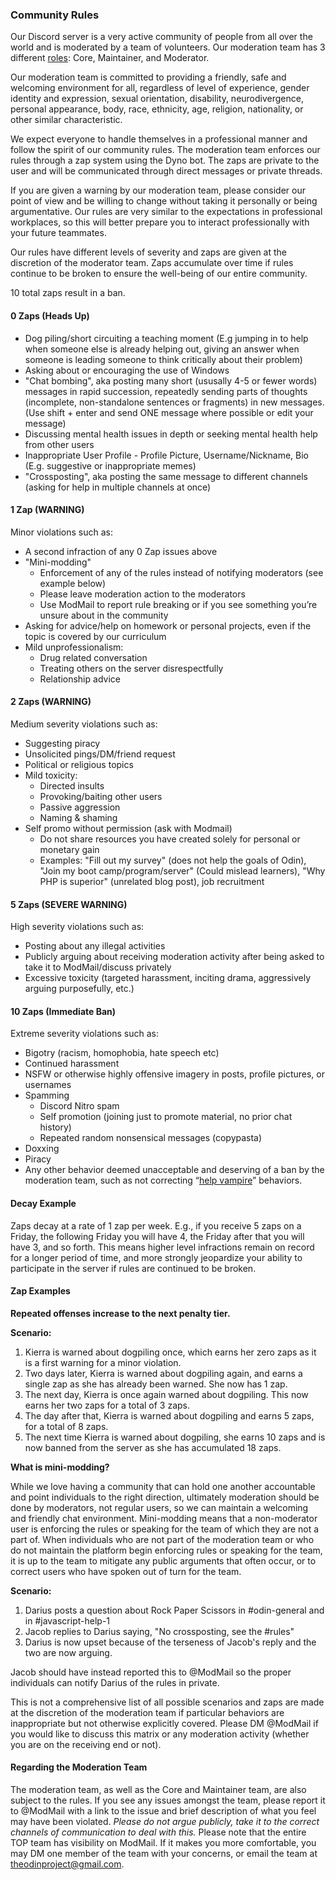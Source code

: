 ### Community Rules

Our Discord server is a very active community of people from all over the world and is moderated by a team of volunteers. Our moderation team has 3 different [roles](https://github.com/TheOdinProject/top-meta/blob/main/about/discord-roles.md): Core, Maintainer, and Moderator.

Our moderation team is committed to providing a friendly, safe and welcoming environment for all, regardless of level of experience, gender identity and expression, sexual orientation, disability, neurodivergence, personal appearance, body, race, ethnicity, age, religion, nationality, or other similar characteristic.

We expect everyone to handle themselves in a professional manner and follow the spirit of our community rules. The moderation team enforces our rules through a zap system using the Dyno bot. The zaps are private to the user and will be communicated through direct messages or private threads.

If you are given a warning by our moderation team, please consider our point of view and be willing to change without taking it personally or being argumentative. Our rules are very similar to the expectations in professional workplaces, so this will better prepare you to interact professionally with your future teammates.

Our rules have different levels of severity and zaps are given at the discretion of the moderator team. Zaps accumulate over time if rules continue to be broken to ensure the well-being of our entire community.

10 total zaps result in a ban.

#### 0 Zaps (Heads Up)

* Dog piling/short circuiting a teaching moment (E.g jumping in to help when someone else is already helping out, giving an answer when someone is leading someone to think critically about their problem)
* Asking about or encouraging the use of Windows
* "Chat bombing", aka posting many short (ususally 4-5 or fewer words) messages in rapid succession, repeatedly sending parts of thoughts (incomplete, non-standalone sentences or fragments) in new messages. (Use shift + enter and send ONE message where possible or edit your message)
* Discussing mental health issues in depth or seeking mental health help from other users
* Inappropriate User Profile - Profile Picture, Username/Nickname, Bio (E.g. suggestive or inappropriate memes)
* "Crossposting", aka posting the same message to different channels (asking for help in multiple channels at once)

#### 1 Zap (WARNING)

Minor violations such as:

* A second infraction of any 0 Zap issues above
* "Mini-modding"
  * Enforcement of any of the rules instead of notifying moderators (see example below)
  * Please leave moderation action to the moderators
  * Use ModMail to report rule breaking or if you see something you’re unsure about in the community
* Asking for advice/help on homework or personal projects, even if the topic is covered by our curriculum
* Mild unprofessionalism:
  * Drug related conversation
  * Treating others on the server disrespectfully
  * Relationship advice

#### 2 Zaps (WARNING)

Medium severity violations such as:

* Suggesting piracy
* Unsolicited pings/DM/friend request
* Political or religious topics
* Mild toxicity:
  * Directed insults
  * Provoking/baiting other users
  * Passive aggression
  * Naming & shaming
* Self promo without permission (ask with Modmail)
  * Do not share resources you have created solely for personal or monetary gain
  * Examples: "Fill out my survey" (does not help the goals of Odin), "Join my boot camp/program/server" (Could mislead learners), "Why PHP is superior" (unrelated blog post), job recruitment

#### 5 Zaps (SEVERE WARNING)

High severity violations such as:

* Posting about any illegal activities
* Publicly arguing about receiving moderation activity after being asked to take it to ModMail/discuss privately
* Excessive toxicity (targeted harassment, inciting drama, aggressively arguing purposefully, etc.)

#### 10 Zaps (Immediate Ban)

Extreme severity violations such as:

* Bigotry (racism, homophobia, hate speech etc)
* Continued harassment
* NSFW or otherwise highly offensive imagery in posts, profile pictures, or usernames
* Spamming
  * Discord Nitro spam
  * Self promotion (joining just to promote material, no prior chat history)
  * Repeated random nonsensical messages (copypasta)
* Doxxing
* Piracy
* Any other behavior deemed unacceptable and deserving of a ban by the moderation team, such as not correcting “[help vampire](https://slash7.com/2006/12/22/vampires/)” behaviors.

#### Decay Example

Zaps decay at a rate of 1 zap per week. E.g., if you receive 5 zaps on a Friday, the following Friday you will have 4, the Friday after that you will have 3, and so forth. This means higher level infractions remain on record for a longer period of time, and more strongly jeopardize your ability to participate in the server if rules are continued to be broken.

#### Zap Examples

**Repeated offenses increase to the next penalty tier.**

**Scenario:**

1. Kierra is warned about dogpiling once, which earns her zero zaps as it is a first warning for a minor violation.
2. Two days later, Kierra is warned about dogpiling again, and earns a single zap as she has already been warned. She now has 1 zap.
3. The next day, Kierra is once again warned about dogpiling. This now earns her two zaps for a total of 3 zaps.
4. The day after that, Kierra is warned about dogpiling and earns 5 zaps, for a total of 8 zaps.
5. The next time Kierra is warned about dogpiling, she earns 10 zaps and is now banned from the server as she has accumulated 18 zaps.


**What is mini-modding?**

While we love having a community that can hold one another accountable and point individuals to the right direction, ultimately moderation should be done by moderators, not regular users, so we can maintain a welcoming and friendly chat environment. Mini-modding means that a non-moderator user is enforcing the rules or speaking for the team of which they are not a part of. When individuals who are not part of the moderation team or who do not maintain the platform begin enforcing rules or speaking for the team, it is up to the team to mitigate any public arguments that often occur, or to correct users who have spoken out of turn for the team.

**Scenario:**

1. Darius posts a question about Rock Paper Scissors in #odin-general and in #javascript-help-1
2. Jacob replies to Darius saying, "No crossposting, see the #rules"
3. Darius is now upset because of the terseness of Jacob's reply and the two are now arguing.

Jacob should have instead reported this to @ModMail so the proper individuals can notify Darius of the rules in private.

This is not a comprehensive list of all possible scenarios and zaps are made at the discretion of the moderation team if particular behaviors are inappropriate but not otherwise explicitly covered. Please DM @ModMail if you would like to discuss this matrix or any moderation activity (whether you are on the receiving end or not).

#### Regarding the Moderation Team
The moderation team, as well as the Core and Maintainer team, are also subject to the rules. If you see any issues amongst the team, please report it to @ModMail with a link to the issue and brief description of what you feel may have been violated. *Please do not argue publicly, take it to the correct channels of communication to deal with this.* Please note that the entire TOP team has visibility on ModMail. If it makes you more comfortable, you may DM one member of the team with your concerns, or email the team at theodinproject@gmail.com.
